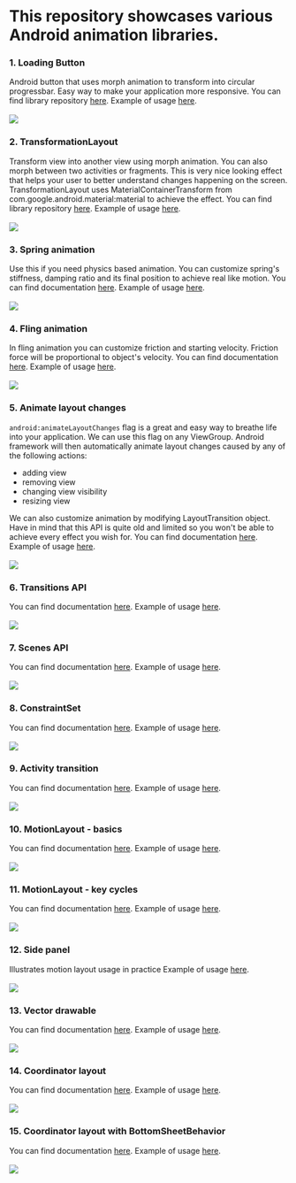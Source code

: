 # This repository showcases various Android animation libraries.

### 1. Loading Button
Android button that uses morph animation to transform into circular progressbar. Easy way to make your application more responsive.
You can find library repository [here](https://github.com/leandroBorgesFerreira/LoadingButtonAndroid). Example of usage [here](https://github.com/nomtek/android-animations/blob/master/app/src/main/java/com/nomtek/animations/demo/ProgressButtonFragment.kt).\
\
![](./gifs/progress_button.gif)
### 2. TransformationLayout
Transform view into another view using morph animation. You can also morph between two activities or fragments.
This is very nice looking effect that helps your user to better understand changes happening on the screen.
TransformationLayout uses MaterialContainerTransform from com.google.android.material:material to achieve the effect.
You can find library repository [here](https://github.com/skydoves/TransformationLayout). Example of usage [here](https://github.com/nomtek/android-animations/blob/master/app/src/main/java/com/nomtek/animations/demo/TransformationFragment.kt).\
\
![](./gifs/transformation.gif)
### 3. Spring animation
Use this if you need physics based animation. You can customize spring's stiffness, damping ratio and its final position to achieve real like motion.
You can find documentation [here](https://developer.android.com/reference/androidx/dynamicanimation/animation/SpringAnimation). Example of usage [here](https://github.com/nomtek/android-animations/blob/master/app/src/main/java/com/nomtek/animations/demo/SpringFragment.kt).\
\
![](./gifs/spring.gif)
### 4. Fling animation
In fling animation you can customize friction and starting velocity. Friction force will be proportional to object's velocity.
You can find documentation [here](https://developer.android.com/guide/topics/graphics/fling-animation). Example of usage [here](https://github.com/nomtek/android-animations/blob/master/app/src/main/java/com/nomtek/animations/demo/FlingFragment.kt).\
\
![](./gifs/fling.gif)
### 5. Animate layout changes
`android:animateLayoutChanges` flag is a great and easy way to breathe life into your application. We can use this flag on any ViewGroup.
 Android framework will then automatically animate layout changes caused by any of the following actions:
- adding view
- removing view
- changing view visibility
- resizing view
<!-- -->
We can also customize animation by modifying LayoutTransition object. Have in mind that this API is quite old and limited so you won't be able to achieve every effect you wish for.
You can find documentation [here](https://developer.android.com/reference/android/animation/LayoutTransition). Example of usage [here](https://github.com/nomtek/android-animations/blob/master/app/src/main/java/com/nomtek/animations/demo/LayoutChangesFragment.kt).\
\
![](./gifs/animate_layout_changes.gif)
### 6. Transitions API
You can find documentation [here](https://developer.android.com/training/transitions). Example of usage [here](https://github.com/nomtek/android-animations/blob/master/app/src/main/java/com/nomtek/animations/demo/TransitionLayoutChangesFragment.kt).\
\
![](./gifs/transitions.gif)
### 7. Scenes API
You can find documentation [here](https://developer.android.com/reference/android/transition/Scene). Example of usage [here](https://github.com/nomtek/android-animations/blob/master/app/src/main/java/com/nomtek/animations/demo/SceneFragment.kt).\
\
![](./gifs/scenes.gif)
### 8. ConstraintSet
You can find documentation [here](https://developer.android.com/reference/androidx/constraintlayout/widget/ConstraintSet). Example of usage [here](https://github.com/nomtek/android-animations/blob/master/app/src/main/java/com/nomtek/animations/demo/ConstraintSetFragment.kt).\
\
![](./gifs/constraint.gif)
### 9. Activity transition
You can find documentation [here](https://developer.android.com/training/transitions/start-activity). Example of usage [here](https://github.com/nomtek/android-animations/blob/master/app/src/main/java/com/nomtek/animations/demo/ActivityTransitionFragment.kt).\
\
![](./gifs/activity_transition.gif)
### 10. MotionLayout - basics
You can find documentation [here](https://developer.android.com/training/constraint-layout/motionlayout). Example of usage [here](https://github.com/nomtek/android-animations/blob/master/app/src/main/java/com/nomtek/animations/demo/MotionLayoutFragment.kt).\
\
![](./gifs/motion.gif)
### 11. MotionLayout - key cycles
You can find documentation [here](https://developer.android.com/reference/androidx/constraintlayout/motion/widget/MotionLayout#keycycle). Example of usage [here](https://github.com/nomtek/android-animations/blob/master/app/src/main/java/com/nomtek/animations/demo/OtherMotionLayoutFragment.kt).\
\
![](./gifs/key_cycles.gif)
### 12. Side panel
Illustrates motion layout usage in practice Example of usage [here](https://github.com/nomtek/android-animations/blob/master/app/src/main/java/com/nomtek/animations/demo/SidePanelFragment.kt).\
\
![](./gifs/side_panel.gif)
### 13. Vector drawable
You can find documentation [here](https://developer.android.com/guide/topics/graphics/vector-drawable-resources). Example of usage [here](https://github.com/nomtek/android-animations/blob/master/app/src/main/java/com/nomtek/animations/demo/VectorDrawableFragment.kt).\
\
![](./gifs/vector_drawable.gif)
### 14. Coordinator layout
You can find documentation [here](https://developer.android.com/reference/androidx/coordinatorlayout/widget/CoordinatorLayout). Example of usage [here](https://github.com/nomtek/android-animations/blob/master/app/src/main/java/com/nomtek/animations/demo/CoordinatorLayoutFragment.kt).\
\
![](./gifs/coordinator.gif)
### 15. Coordinator layout with BottomSheetBehavior
You can find documentation [here](https://developer.android.com/reference/com/google/android/material/bottomsheet/BottomSheetBehavior). Example of usage [here](https://github.com/nomtek/android-animations/blob/master/app/src/main/java/com/nomtek/animations/demo/BottomSheetFragment.kt).\
\
![](./gifs/bottom_sheet.gif)